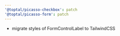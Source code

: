 ```yaml
---
'@toptal/picasso-checkbox': patch
'@toptal/picasso-form': patch
---
```


- migrate styles of FormControlLabel to TailwindCSS
